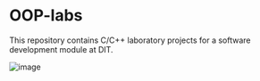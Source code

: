 # OOP-labs
This repository contains C/C++ laboratory projects for a software development module at DIT.


![image](https://user-images.githubusercontent.com/43984321/46673162-0e1a2d00-cbd1-11e8-8e89-1ed31369ec61.png)
